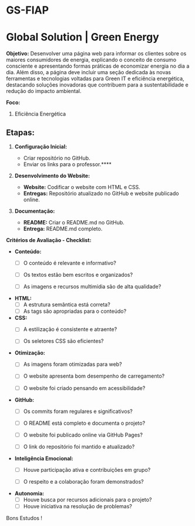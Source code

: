# GS-FIAP

# Global Solution | Green Energy

**Objetivo:** Desenvolver uma página web para informar os clientes sobre os maiores consumidores de energia, explicando o conceito de consumo consciente e apresentando formas práticas de economizar energia no dia a dia. Além disso, a página deve incluir uma seção dedicada às novas ferramentas e tecnologias voltadas para Green IT e eficiência energética, destacando soluções inovadoras que contribuem para a sustentabilidade e redução do impacto ambiental.


**Foco:**

1. Eficiência Energética


## Etapas:

1. **Configuração Inicial:**
    * Criar repositório no GitHub.
    * Enviar os links para o professor.****

2. **Desenvolvimento do Website:** 
    * **Website:** Codificar o website com HTML e CSS. 
    * **Entregas:** Repositório atualizado no GitHub e website publicado online.

3. **Documentação:** 
    * **README:** Criar o README.md no GitHub.
    * **Entrega:** README.md completo.



**Critérios de Avaliação - Checklist:**

* **Conteúdo:**
    * [ ] O conteúdo é relevante e informativo?
    * [ ] Os textos estão bem escritos e organizados?
    * [ ] As imagens e recursos multimídia são de alta qualidade?


* **HTML:**
    * [ ] A estrutura semântica está correta?
    * [ ] As tags são apropriadas para o conteúdo?

* **CSS:**
    * [ ] A estilização é consistente e atraente?
    * [ ] Os seletores CSS são eficientes?


* **Otimização:**
    * [ ] As imagens foram otimizadas para web?
    * [ ] O website apresenta bom desempenho de carregamento?
    * [ ] O website foi criado pensando em acessibilidade?
   

* **GitHub:**
    * [ ] Os commits foram regulares e significativos?
    * [ ] O README está completo e documenta o projeto?
    * [ ] O website foi publicado online via GitHub Pages?
    * [ ] O link do repositório foi mantido e atualizado?


* **Inteligência Emocional:**
    * [ ] Houve participação ativa e contribuições em grupo?
    * [ ] O respeito e a colaboração foram demonstrados?


* **Autonomia:**
    * [ ] Houve busca por recursos adicionais para o projeto?
    * [ ] Houve iniciativa na resolução de problemas?

Bons Estudos !
